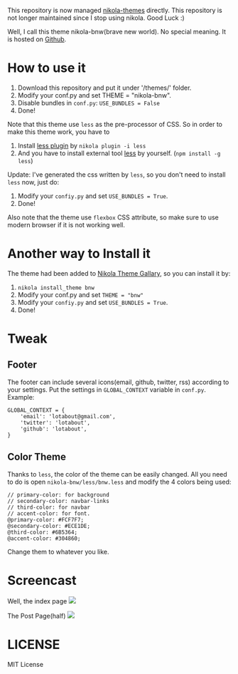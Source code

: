 This repository is now managed [nikola-themes](https://github.com/getnikola/nikola-themes/tree/master/v7/bnw) directly. This repository is not longer maintained since I stop using nikola. Good Luck :)


Well, I call this theme nikola-bnw(brave new world). No special
meaning. It is hosted on [Github](https://github.com/lotabout/nikola-bnw.git).

# How to use it
1. Download this repository and put it under '/themes/' folder.
2. Modify your conf.py and set THEME = "nikola-bnw".
3. Disable bundles in `conf.py`: `USE_BUNDLES = False`
4. Done!

Note that this theme use `less` as the pre-processor of CSS. So in
order to make this theme work, you have to
1. Install [less plugin](https://plugins.getnikola.com/#less) by
   `nikola plugin -i less`
2. And you have to install external tool [less](http://lesscss.org/)
   by yourself. (`npm install -g less`)

Update: I've generated the css written by `less`, so you don't need to
install `less` now, just do:
1. Modify your `confiy.py` and set `USE_BUNDLES = True`.
2. Done!

Also note that the theme use `flexbox` CSS attribute, so make sure to
use modern browser if it is not working well.

# Another way to Install it
The theme had been added to
[Nikola Theme Gallary](https://themes.getnikola.com/), so you can install
it by:
1. `nikola install_theme bnw`
2. Modify your conf.py and set `THEME = "bnw"`
3. Modify your `confiy.py` and set `USE_BUNDLES = True`.
4. Done!

# Tweak
## Footer
The footer can include several icons(email, github, twitter, rss) according to
your settings. Put the settings in `GLOBAL_CONTEXT` variable in `conf.py`.
Example:
```
GLOBAL_CONTEXT = {
    'email': 'lotabout@gmail.com',
    'twitter': 'lotabout',
    'github': 'lotabout',
}
```

## Color Theme
Thanks to `less`, the color of the theme can be easily changed. All
you need to do is open `nikola-bnw/less/bnw.less` and modify the 4
colors being used:
```
// primary-color: for background
// secondary-color: navbar-links
// third-color: for navbar
// accent-color: for font.
@primary-color: #FCF7F7;
@secondary-color: #ECE1DE;
@third-color: #6B5364;
@accent-color: #304860;
```
Change them to whatever you like.

# Screencast
Well, the index page
![](https://github.com/lotabout/nikola-bnw/blob/master/images-for-readme/index-page.png)

The Post Page(half)
![](https://github.com/lotabout/nikola-bnw/blob/master/images-for-readme/post-page.png)

# LICENSE
MIT License
